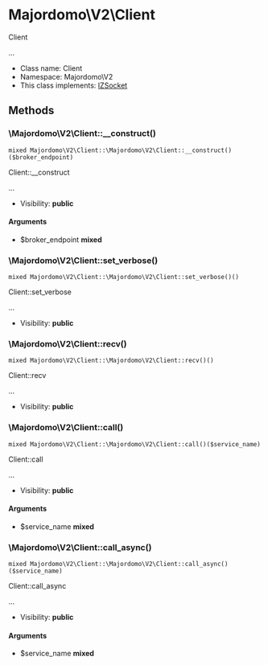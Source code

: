 Majordomo\V2\Client
===============

Client

...


* Class name: Client
* Namespace: Majordomo\V2
* This class implements: [IZSocket](IZSocket.md)






Methods
-------


### \Majordomo\V2\Client::__construct()

```
mixed Majordomo\V2\Client::\Majordomo\V2\Client::__construct()($broker_endpoint)
```

Client::__construct

...

* Visibility: **public**

#### Arguments

* $broker_endpoint **mixed**



### \Majordomo\V2\Client::set_verbose()

```
mixed Majordomo\V2\Client::\Majordomo\V2\Client::set_verbose()()
```

Client::set_verbose

...

* Visibility: **public**



### \Majordomo\V2\Client::recv()

```
mixed Majordomo\V2\Client::\Majordomo\V2\Client::recv()()
```

Client::recv

...

* Visibility: **public**



### \Majordomo\V2\Client::call()

```
mixed Majordomo\V2\Client::\Majordomo\V2\Client::call()($service_name)
```

Client::call

...

* Visibility: **public**

#### Arguments

* $service_name **mixed**



### \Majordomo\V2\Client::call_async()

```
mixed Majordomo\V2\Client::\Majordomo\V2\Client::call_async()($service_name)
```

Client::call_async

...

* Visibility: **public**

#### Arguments

* $service_name **mixed**


